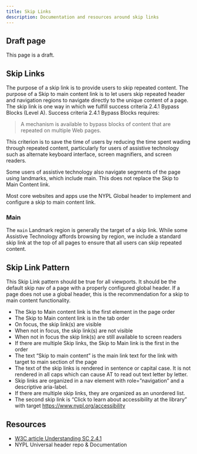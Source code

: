 ```yaml
---
title: Skip Links
description: Documentation and resources around skip links
---
```

## Draft page  
This page is a draft.  

## Skip Links
The purpose of a skip link is to provide users to skip repeated content. The purpose of a Skip to main content link is to let users skip repeated header and navigation regions to navigate directly to the unique content of a page.
The skip link is one way in which we fulfill success criteria 2.4.1 Bypass Blocks (Level A). Success criteria 2.4.1 Bypass Blocks requires:
>A mechanism is available to bypass blocks of content that are repeated on multiple Web pages.

This criterion is to save the time of users by reducing the time spent wading through repeated content, particularly for users of assistive technology such as alternate keyboard interface, screen magnifiers, and screen readers.

Some users of assistive technology also navigate segments of the page using landmarks, which include main. This does not replace the Skip to Main Content link.

Most core websites and apps use the NYPL Global header to implement and configure a skip to main content link.

### Main  
The `main` Landmark region is generally the target of a skip link. While some Assistive Technology affords browsing by region, we include a standard skip link at the top of all pages to ensure that all users can skip repeated content.  

## Skip Link Pattern  
This Skip Link pattern should be true for all viewports. It should be the default skip nav of a page with a properly configured global header. If a page does not use a global header, this is the recommendation for a skip to main content functionality.  

* The Skip to Main content link is the first element in the page order
* The Skip to Main content link is in the tab order
* On focus, the skip link(s) are visible
* When not in focus, the skip link(s) are not visible
* When not in focus the skip link(s) are still available to screen readers
* If there are multiple Skip links, the Skip to Main link is the first in the order
* The text “Skip to main content” is the main link text for the link with target to main section of the page
* The text of the skip links is rendered in sentence or capital case. It is not rendered in all caps which can cause AT to read out text letter by letter.
* Skip links are organized in a nav element with role=”navigation” and a descriptive aria-label.
* If there are multiple skip links, they are organized as an unordered list.
* The second skip link is “Click to learn about accessibility at the library” with target https://www.nypl.org/accessibility


## Resources  

* [W3C article Understanding SC 2.4.1](https://www.w3.org/TR/UNDERSTANDING-WCAG20/navigation-mechanisms-skip.html)  
* NYPL Universal header repo & Documentation
